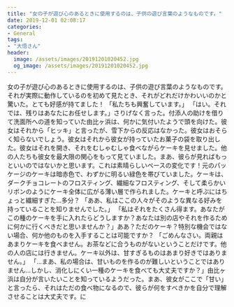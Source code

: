 ```yaml
---
title: "女の子が遊び心のあるときに使用するのは、子供の遊び言葉のようなものです。"
date: 2019-12-01 02:08:17
categories:
- General
tags:
- "大悟さん"
header:
  image: /assets/images/20191201020452.jpg
  og_image: /assets/images/20191201020452.jpg
---
```


女の子が遊び心のあるときに使用するのは、子供の遊び言葉のようなものです。それが実際に動作しているのを初めて見たとき、それがどれだけかわいいのかと驚いた。とても好感が持てました！ 「私たちも興奮しています。」 「はい。それでは、残りはあなたにお任せします。」さりげなく言った。付添人の助けを借りて洗面所への道を知っていた由比ヶ浜は、何かに気付いたようで頭を向けた。彼女はそれから「ヒッキ」と言ったが、雪下からの反応はなかった。彼女はおそらく知らないでしょう。彼女はそれから彼女が持っていたお菓子の袋を取り出した。彼女はそれを開き、それをむしゃむしゃ食べながらケーキを見せました。他の人たちも彼女を最大限の関心をもって見ていました。まあ、彼らが見ればもっといいのではないかと思います。これは素晴らしいペースの変化です！元のパッケージのケーキは暗赤色で、わずかに明るい緑色を帯びていました。ケーキは、ダークチョコレートのフロスティング、繊細なフロスティング、そして柔らかいリボンのようにケーキ全体に広がる薄い層で作られました。ケーキと呼ぶにはちょっと繊細すぎた…多分？ 「ああ、私はここの人々がそのような異なる好みを持っていることを知りませんでした。」 「私はそれをたくさん得ます。あなたがこの種のケーキを手に入れたらどうしますか？あなたは別の店やそれを作るために何かに行くべきだと思いませんか？」ああ？ただのケーキ？特別な機会ではない場合、何か他のものを入手することは可能ですか？ 「ごめんなさい。両親はあまりケーキを食べません。お茶などに合うものがないということだけです。他の人の店には行きません。ケーキ以外は、甘すぎるものはあまり好きではありません。」 「…まあ、私の場合は、甘いものを作るのが難しいということではありません…しかし、消化しにくい一種のケーキを食べても大丈夫ですか？」由比ヶ浜は自分が言いたいことを知っているようだった。まあ、彼女がここで「甘い」と言ったら、それはただの食べ物になるので、彼らが何をすべきかを自分で理解させることは大丈夫です。に
